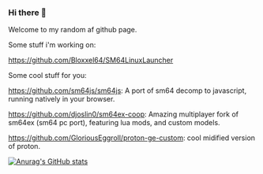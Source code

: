 ### Hi there 👋

Welcome to my random af github page.


Some stuff i'm working on:

https://github.com/Bloxxel64/SM64LinuxLauncher


Some cool stuff for you:

https://github.com/sm64js/sm64js: A port of sm64 decomp to javascript, running natively in your browser.

https://github.com/djoslin0/sm64ex-coop: Amazing multiplayer fork of sm64ex (sm64 pc port), featuring lua mods, and custom models.

https://github.com/GloriousEggroll/proton-ge-custom: cool midified version of proton.

[![Anurag's GitHub stats](https://github-readme-stats.vercel.app/api?username=bloxxel64)](https://github.com/anuraghazra/github-readme-stats)

<!--
**Bloxxel64/bloxxel64** is a ✨ _special_ ✨ repository because its `README.md` (this file) appears on your GitHub profile.

Here are some ideas to get you started:

- 🔭 I’m currently working on ...
- 🌱 I’m currently learning ...
- 👯 I’m looking to collaborate on ...
- 🤔 I’m looking for help with ...
- 💬 Ask me about ...
- 📫 How to reach me: ...
- 😄 Pronouns: ...
- ⚡ Fun fact: ...
-->
